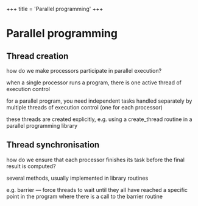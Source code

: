 +++
title = 'Parallel programming'
+++
# Parallel programming
## Thread creation
how do we make processors participate in parallel execution?

when a single processor runs a program, there is one active thread of execution control

for a parallel program, you need independent tasks handled separately by multiple threads of execution control (one for each processor)

these threads are created explicitly, e.g. using a create_thread routine in a parallel programming library

## Thread synchronisation

how do we ensure that each processor finishes its task before the final result is computed?

several methods, usually implemented in library routines

e.g. barrier — force threads to wait until they all have reached a specific point in the program where there is a call to the barrier routine
